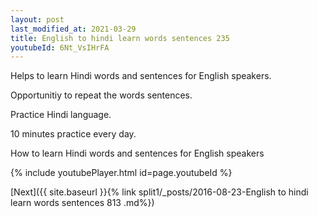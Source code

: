 ```yaml
---
layout: post
last_modified_at: 2021-03-29
title: English to hindi learn words sentences 235 
youtubeId: 6Nt_VsIHrFA
---
```

 
 
Helps to learn Hindi words and sentences for English speakers.

Opportunitiy to repeat the words sentences. 

Practice Hindi language. 
 
10 minutes practice every day. 
 
How to learn Hindi words and sentences for English speakers 
 
{% include youtubePlayer.html id=page.youtubeId %}
 
 
[Next]({{ site.baseurl }}{% link  split1/_posts/2016-08-23-English to hindi learn words sentences 813 .md%})
 
